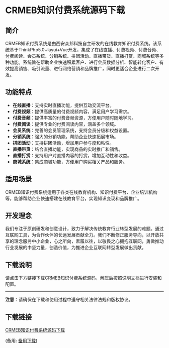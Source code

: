 # CRMEB知识付费系统源码下载

## 简介
CRMEB知识付费系统是由西安众邦科技自主研发的在线教育知识付费系统。该系统基于ThinkPhp5.0+layui+Vue开发，集成了在线直播、付费视频、付费音频、付费阅读、会员系统、分销系统、拼团活动、直播带货、直播打赏、商城系统等多种功能。系统旨在帮助企业快速积累客户、进行会员数据分析、智能转化客户、有效提高销售、吸引流量、进行网络营销和品牌推广，同时更适合企业进行二次开发。

## 功能特点
- **在线直播**：支持实时直播功能，提供互动交流平台。
- **付费视频**：提供高质量的付费视频内容，满足用户学习需求。
- **付费音频**：提供丰富的付费音频资源，方便用户随时随地学习。
- **付费阅读**：提供专业的付费阅读内容，涵盖多个领域。
- **会员系统**：完善的会员管理系统，支持会员分级和权益设置。
- **分销系统**：强大的分销功能，帮助企业快速拓展市场。
- **拼团活动**：支持拼团活动，增加用户参与度和粘性。
- **直播带货**：结合直播功能，实现商品的实时推广和销售。
- **直播打赏**：支持用户对直播内容的打赏，增加互动性和收益。
- **商城系统**：集成商城功能，方便用户购买相关产品和服务。

## 适用场景
CRMEB知识付费系统适用于各类在线教育机构、知识付费平台、企业培训机构等，能够帮助企业快速搭建在线教育平台，实现知识变现和品牌推广。

## 开发理念
我们专注于原创研发和创意设计，致力于解决传统教育行业转型发展的难题。通过互联网工具，为合作伙伴的长远发展贡献全力。我们不断修正服务导向，以开放共享的理念服务中小企业，心之所向，素履以往，以敬畏之心拥抱互联网，勇做推动行业发展的中坚力量，创造价值，为推进企业互联网转型发展做出贡献。

## 下载说明
请点击下方链接下载CRMEB知识付费系统源码，解压后按照说明文档进行安装和配置。

---

**注意**：请确保在下载和使用过程中遵守相关法律法规和版权协议。

## 下载链接
[CRMEB知识付费系统源码下载](https://pan.quark.cn/s/9786505f03e4) 

(备用: [备用下载](https://pan.baidu.com/s/1nh46IxdPk8p7xPE7cM9kfw?pwd=1234))
